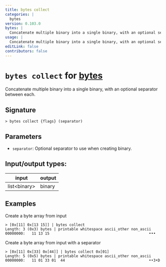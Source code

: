 ```yaml
---
title: bytes collect
categories: |
  bytes
version: 0.103.0
bytes: |
  Concatenate multiple binary into a single binary, with an optional separator between each.
usage: |
  Concatenate multiple binary into a single binary, with an optional separator between each.
editLink: false
contributors: false
---
```

<!-- This file is automatically generated. Please edit the command in https://github.com/nushell/nushell instead. -->

# `bytes collect` for [bytes](/commands/categories/bytes.md)

<div class='command-title'>Concatenate multiple binary into a single binary, with an optional separator between each.</div>

## Signature

```> bytes collect {flags} (separator)```

## Parameters

 -  `separator`: Optional separator to use when creating binary.


## Input/output types:

| input        | output |
| ------------ | ------ |
| list\<binary\> | binary |

## Examples

Create a byte array from input
```nu
> [0x[11] 0x[13 15]] | bytes collect
Length: 3 (0x3) bytes | printable whitespace ascii_other non_ascii
00000000:   11 13 15                                             •••

```

Create a byte array from input with a separator
```nu
> [0x[11] 0x[33] 0x[44]] | bytes collect 0x[01]
Length: 5 (0x5) bytes | printable whitespace ascii_other non_ascii
00000000:   11 01 33 01  44                                      ••3•D

```
